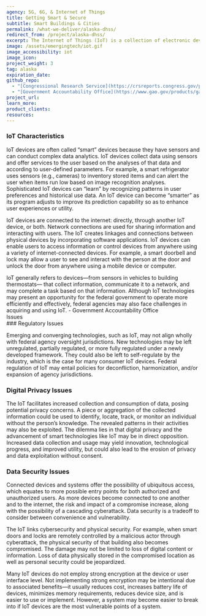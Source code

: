 ```yaml
---
agency: 5G, 6G, & Internet of Things
title: Getting Smart & Secure
subtitle: Smart Buildings & Cities
permalink: /what-we-deliver/alaska-dhss/
redirect_from: /project/alaska-dhss/
excerpt: The Internet of Things (IoT) is a collection of electronic devices that can share information among themselves without necessarily requiring human-to-machine interaction. 
image: /assets/emergingtech/iot.gif
image_accessibility: iot
image_icon:
project_weight: 3
tag: alaska
expiration_date:
github_repo:
  - "[Congressional Research Service](https://crsreports.congress.gov/product/pdf/IF/IF11239)"
  - "[Government Accountability Office](https://www.gao.gov/products/gao-20-577)"
project_url:
learn_more:
product_clients:
resources:
---
```


### IoT Characteristics

IoT devices are often called “smart” devices because they have sensors and can conduct complex data analytics. IoT devices collect data using sensors and offer services to the
user based on the analyses of that data and according to user-defined parameters. For example, a smart refrigerator uses sensors (e.g., cameras) to inventory stored items and
can alert the user when items run low based on image recognition analyses. Sophisticated IoT devices can “learn” by recognizing patterns in user preferences and historical use data. An IoT device can become “smarter” as its program adjusts to improve its prediction capability so as to enhance user experiences or utility.

IoT devices are connected to the internet: directly, through another IoT device, or both. Network connections are used for sharing information and interacting with users. The IoT
creates linkages and connections between physical devices by incorporating software applications. IoT devices can enable users to access information or control devices from
anywhere using a variety of internet-connected devices. For example, a smart doorbell and lock may allow a user to see and interact with the person at the door and unlock the door
from anywhere using a mobile device or computer. 

<div class="testimonial-blockquote">
  IoT generally refers to devices—from sensors in vehicles to building thermostats— that collect information, communicate it to a network, and may complete a task based on that information. Although IoT technologies may present an opportunity for the federal government to operate more efficiently and effectively, federal agencies may also face challenges in acquiring and using IoT.
    <span>- Government Accountability Office</span>
</div>

<div class="small-caps">Issues</div>
### Regulatory Issues

Emerging and converging technologies, such as IoT, may not align wholly with federal agency
oversight jurisdictions. New technologies may be left unregulated, partially regulated, or more fully regulated under a newly developed framework. They could also be left to self-regulate by the industry, which is the case for many consumer IoT devices. Federal regulation of IoT may entail policies for deconfliction, harmonization, and/or expansion of agency jurisdictions.

### Digital Privacy Issues

The IoT facilitates increased collection and consumption of data, posing potential privacy concerns. A piece or aggregation of the collected information could be used to identify, locate, track, or monitor an individual without the person’s knowledge. The revealed patterns in their activities may also be exploited.  The dilemma lies in that digital privacy and the advancement of smart technologies like IoT may be in direct opposition. Increased data collection and usage may yield innovation, technological progress, and improved utility, but could also lead to the erosion of privacy and data exploitation without consent.

### Data Security Issues

Connected devices and systems offer the possibility of ubiquitous access, which equates to more possible entry points for both authorized and unauthorized users. As more devices become connected to one another and to the internet, the risk and impact of a compromise
increase, along with the possibility of a cascading cyberattack. Data security is a tradeoff to consider between convenience and vulnerability.  

The IoT links cybersecurity and physical security. For example, when smart doors and locks are remotely controlled by a malicious actor through cyberattack, the physical security of that building also becomes compromised. The damage may not be limited to loss of digital content or information. Loss of data physically stored in the compromised location as well as personal security could be jeopardized.

Many IoT devices do not employ strong encryption at the device or user interface level. Not implementing strong encryption may be intentional due to associated benefits—it usually reduces cost, increases battery life of devices, minimizes memory requirements, reduces device size, and is easier to use or implement. However, a system may become easier to break into if IoT devices are the most vulnerable points of a system.
